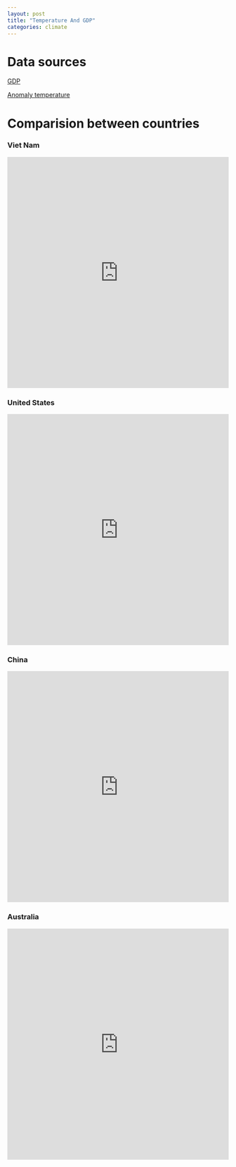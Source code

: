 ```yaml
---
layout: post
title: "Temperature And GDP"
categories: climate
---
```


# Data sources

[GDP](https://data.worldbank.org/indicator/NY.GDP.MKTP.CD)

[Anomaly temperature](https://crudata.uea.ac.uk/cru/data/temperature/)

# Comparision between countries

### Viet Nam

<iframe id="igraph" scrolling="no" style="border:none;" seamless="seamless" src="https://qnkhuat.github.io/ploty-charts/temperature-and-gdp/Viet%20Nam.html" height="525" width="100%"></iframe>

### United States

<iframe id="igraph" scrolling="no" style="border:none;" seamless="seamless" src="https://qnkhuat.github.io/ploty-charts/temperature-and-gdp/United%20States.html" height="525" width="100%"></iframe>

### China

<iframe id="igraph" scrolling="no" style="border:none;" seamless="seamless" src="https://qnkhuat.github.io/ploty-charts/temperature-and-gdp/China.html" height="525" width="100%"></iframe>

### Australia

<iframe id="igraph" scrolling="no" style="border:none;" seamless="seamless" src="https://qnkhuat.github.io/ploty-charts/temperature-and-gdp/Australia.html" height="525" width="100%"></iframe>
